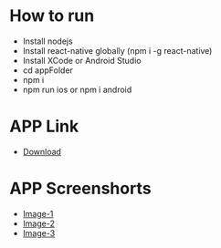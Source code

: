 # How to run
 - Install nodejs
 - Install react-native globally (npm i -g react-native)
 - Install XCode or Android Studio
 - cd appFolder
 - npm i
 - npm run ios or npm i android

# APP Link
- [Download](https://drive.google.com/file/d/1IdApNKD8UOVSRiCxkhlNkrk5IBVKiyZ2/view?usp=sharing)

# APP Screenshorts
- [Image-1](https://raw.githubusercontent.com/MDeexith/AllCurrency/blob/master/Screenshot.jpg)
- [Image-2](https://drive.google.com/file/d/1Hqu4QkJ6fcqXVNCVnDCAe6Xv6KXO6UKN/view?usp=share_link)
- [Image-3](https://drive.google.com/file/d/1Hv-zzX9pUIEwamc59GK3xajHRKh9FLvp/view?usp=share_link)
